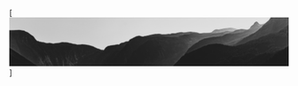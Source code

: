 [![Header](https://raw.githubusercontent.com/asonnleitner/asonnleitner/master/static/header.png "Header")]
